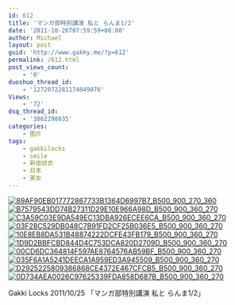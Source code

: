```yaml
---
id: 612
title: 'マンガ部特別講演 私と らんま1/2'
date: '2011-10-26T07:59:59+08:00'
author: Michael
layout: post
guid: 'http://www.gakky.me/?p=612'
permalink: /612.html
post_views_count:
    - '0'
duoshuo_thread_id:
    - '1272072281174049076'
Views:
    - '72'
dsq_thread_id:
    - '3862298035'
categories:
    - 图片
tags:
    - gakkilocks
    - smile
    - 新垣结衣
    - 日本
    - 美女
---
```


[![89AF90EB017772867733B1364D6997B7_B500_900_270_360](http://www.yui-aragaki.org/wp-content/uploads/img/89AF90EB017772867733B1364D6997B7_B500_900_270_360.jpeg)](http://www.yui-aragaki.org/wp-content/uploads/img/89AF90EB017772867733B1364D6997B7_B1280_1280_270_360.jpeg) [![B7579543DD74B27311D29E10E966A98D_B500_900_360_270](http://www.yui-aragaki.org/wp-content/uploads/img/B7579543DD74B27311D29E10E966A98D_B500_900_360_270.jpeg)](http://www.yui-aragaki.org/wp-content/uploads/img/B7579543DD74B27311D29E10E966A98D_B1280_1280_360_270.jpeg) [![C3A59C03E9DA549EC13DBA926ECEE6CA_B500_900_360_270](http://www.yui-aragaki.org/wp-content/uploads/img/C3A59C03E9DA549EC13DBA926ECEE6CA_B500_900_360_270.jpeg)](http://www.yui-aragaki.org/wp-content/uploads/img/C3A59C03E9DA549EC13DBA926ECEE6CA_B1280_1280_360_270.jpeg) [![03F28C529DB048C7B91FD2CF25B036E5_B500_900_360_270](http://www.yui-aragaki.org/wp-content/uploads/img/03F28C529DB048C7B91FD2CF25B036E5_B500_900_360_270.jpeg)](http://www.yui-aragaki.org/wp-content/uploads/img/03F28C529DB048C7B91FD2CF25B036E5_B1280_1280_360_270.jpeg) [![10E8EB8DA531B48874222DCFE43FB179_B500_900_360_270](http://www.yui-aragaki.org/wp-content/uploads/img/10E8EB8DA531B48874222DCFE43FB179_B500_900_360_270.jpeg)](http://www.yui-aragaki.org/wp-content/uploads/img/10E8EB8DA531B48874222DCFE43FB179_B1280_1280_360_270.jpeg) [![1D9D2BBFCBD844D4C753DCA820D2709D_B500_900_360_270](http://www.yui-aragaki.org/wp-content/uploads/img/1D9D2BBFCBD844D4C753DCA820D2709D_B500_900_360_270.jpeg)](http://www.yui-aragaki.org/wp-content/uploads/img/1D9D2BBFCBD844D4C753DCA820D2709D_B1280_1280_360_270.jpeg) [![00CD6DC364814F597AE8764576AB59BF_B500_900_360_270](http://www.yui-aragaki.org/wp-content/uploads/img/00CD6DC364814F597AE8764576AB59BF_B500_900_360_270.jpeg)](http://www.yui-aragaki.org/wp-content/uploads/img/00CD6DC364814F597AE8764576AB59BF_B1280_1280_360_270.jpeg) [![035F6A1A5241DEECA1A959ED3A945509_B500_900_360_270](http://www.yui-aragaki.org/wp-content/uploads/img/035F6A1A5241DEECA1A959ED3A945509_B500_900_360_270.jpeg)](http://www.yui-aragaki.org/wp-content/uploads/img/035F6A1A5241DEECA1A959ED3A945509_B1280_1280_360_270.jpeg) [![D2925225809386868CE4372E467CFCB5_B500_900_360_270](http://www.yui-aragaki.org/wp-content/uploads/img/D2925225809386868CE4372E467CFCB5_B500_900_360_270.jpeg)](http://www.yui-aragaki.org/wp-content/uploads/img/D2925225809386868CE4372E467CFCB5_B1280_1280_360_270.jpeg) [![0D734AEA0026C97625339FDA858D687B_B500_900_360_270](http://www.yui-aragaki.org/wp-content/uploads/img/0D734AEA0026C97625339FDA858D687B_B500_900_360_270.jpeg)](http://www.yui-aragaki.org/wp-content/uploads/img/0D734AEA0026C97625339FDA858D687B_B1280_1280_360_270.jpeg)

Gakki Locks 2011/10/25 「マンガ部特別講演 私と らんま1/2」